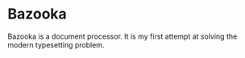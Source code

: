 # Bazooka
Bazooka is a document processor. It is my first attempt at solving the modern typesetting problem.
